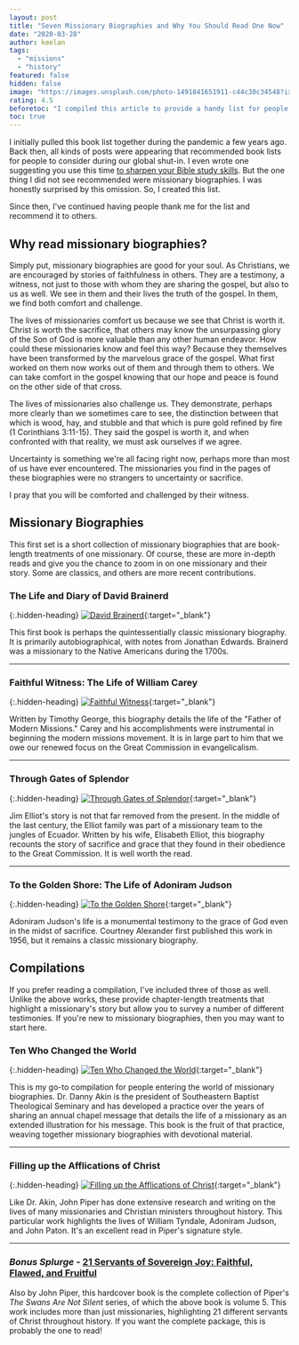 ```yaml
---
layout: post
title: "Seven Missionary Biographies and Why You Should Read One Now"
date: "2020-03-28"
author: keelan
tags: 
  - "missions"
  - "history"
featured: false
hidden: false
image: "https://images.unsplash.com/photo-1491841651911-c44c30c34548?ixlib=rb-4.0.3&ixid=M3wxMjA3fDB8MHxwaG90by1wYWdlfHx8fGVufDB8fHx8fA%3D%3D&auto=format&fit=crop&w=1740&q=80"
rating: 4.5
beforetoc: "I compiled this article to provide a handy list for people wanting to read their first missionary biography."
toc: true
---
```


<!-- An attempt at hiding headings with a style tag -->
<style>
.hidden-heading {
  display: none;
}
</style>

I initially pulled this book list together during the pandemic a few years ago. Back then, all kinds of posts were appearing that recommended book lists for people to consider during our global shut-in. I even wrote one suggesting you use this time [to sharpen your Bible study skills](https://blog.keelancook.com/2020/03/now-is-the-time-to-do-that-bible-study-free-resources.html). But the one thing I did not see recommended were missionary biographies. I was honestly surprised by this omission. So, I created this list.

Since then, I've continued having people thank me for the list and recommend it to others.

## Why read missionary biographies?

Simply put, missionary biographies are good for your soul. As Christians, we are encouraged by stories of faithfulness in others. They are a testimony, a witness, not just to those with whom they are sharing the gospel, but also to us as well. We see in them and their lives the truth of the gospel. In them, we find both comfort and challenge.

The lives of missionaries comfort us because we see that Christ is worth it. Christ is worth the sacrifice, that others may know the unsurpassing glory of the Son of God is more valuable than any other human endeavor. How could these missionaries know and feel this way? Because they themselves have been transformed by the marvelous grace of the gospel. What first worked on them now works out of them and through them to others. We can take comfort in the gospel knowing that our hope and peace is found on the other side of that cross.

The lives of missionaries also challenge us. They demonstrate, perhaps more clearly than we sometimes care to see, the distinction between that which is wood, hay, and stubble and that which is pure gold refined by fire (1 Corinthians 3:11-15). They said the gospel is worth it, and when confronted with that reality, we must ask ourselves if we agree.

Uncertainty is something we're all facing right now, perhaps more than most of us have ever encountered. The missionaries you find in the pages of these biographies were no strangers to uncertainty or sacrifice.

I pray that you will be comforted and challenged by their witness.

## Missionary Biographies

This first set is a short collection of missionary biographies that are book-length treatments of one missionary. Of course, these are more in-depth reads and give you the chance to zoom in on one missionary and their story. Some are classics, and others are more recent contributions.

### The Life and Diary of David Brainerd 
{:.hidden-heading}
[![David Brainerd](images/post-images/bio-david-brainerd.png)](https://amzn.to/4k8VbRY){:target="_blank"}

This first book is perhaps the quintessentially classic missionary biography. It is primarily autobiographical, with notes from Jonathan Edwards. Brainerd was a missionary to the Native Americans during the 1700s.

* * *

### Faithful Witness: The Life of William Carey 
{:.hidden-heading}
[![Faithful Witness](images/post-images/bio-faithful-witness-carey.png)](https://amzn.to/43jeiCZ){:target="_blank"}

Written by Timothy George, this biography details the life of the "Father of Modern Missions." Carey and his accomplishments were instrumental in beginning the modern missions movement. It is in large part to him that we owe our renewed focus on the Great Commission in evangelicalism.

* * *

### Through Gates of Splendor 
{:.hidden-heading}
[![Through Gates of Splendor](images/post-images/bio-gates-of-splendor-elliot.png)](https://amzn.to/3H7Kpg7){:target="_blank"}

Jim Elliot's story is not that far removed from the present. In the middle of the last century, the Elliot family was part of a missionary team to the jungles of Ecuador. Written by his wife, Elisabeth Elliot, this biography recounts the story of sacrifice and grace that they found in their obedience to the Great Commission. It is well worth the read.

* * *
### To the Golden Shore: The Life of Adoniram Judson 
{:.hidden-heading}
[![To the Golden Shore](images/post-images/bio-golden-shore-judson.png)](https://amzn.to/43wK5iz){:target="_blank"}

Adoniram Judson's life is a monumental testimony to the grace of God even in the midst of sacrifice. Courtney Alexander first published this work in 1956, but it remains a classic missionary biography.

## Compilations

If you prefer reading a compilation, I've included three of those as well. Unlike the above works, these provide chapter-length treatments that highlight a missionary's story but allow you to survey a number of different testimonies. If you're new to missionary biographies, then you may want to start here.

### Ten Who Changed the World 
{:.hidden-heading}
[![Ten Who Changed the World](images/post-images/bio-ten-who-changed.png)](https://amzn.to/3H7rD8M){:target="_blank"}

This is my go-to compilation for people entering the world of missionary biographies. Dr. Danny Akin is the president of Southeastern Baptist Theological Seminary and has developed a practice over the years of sharing an annual chapel message that details the life of a missionary as an extended illustration for his message. This book is the fruit of that practice, weaving together missionary biographies with devotional material.

* * *

### Filling up the Afflications of Christ 
{:.hidden-heading}
[![Filling up the Afflications of Christ](images/post-images/bio-filling-up-afflications.png)](https://amzn.to/4k6OPTb){:target="_blank"}

Like Dr. Akin, John Piper has done extensive research and writing on the lives of many missionaries and Christian ministers throughout history. This particular work highlights the lives of William Tyndale, Adoniram Judson, and John Paton. It's an excellent read in Piper's signature style.

* * *


### _Bonus Splurge -_ [21 Servants of Sovereign Joy: Faithful, Flawed, and Fruitful](https://amzn.to/3dDSllS)

Also by John Piper, this hardcover book is the complete collection of Piper's _The Swans Are Not Silent_ series, of which the above book is volume 5. This work includes more than just missionaries, highlighting 21 different servants of Christ throughout history. If you want the complete package, this is probably the one to read!
